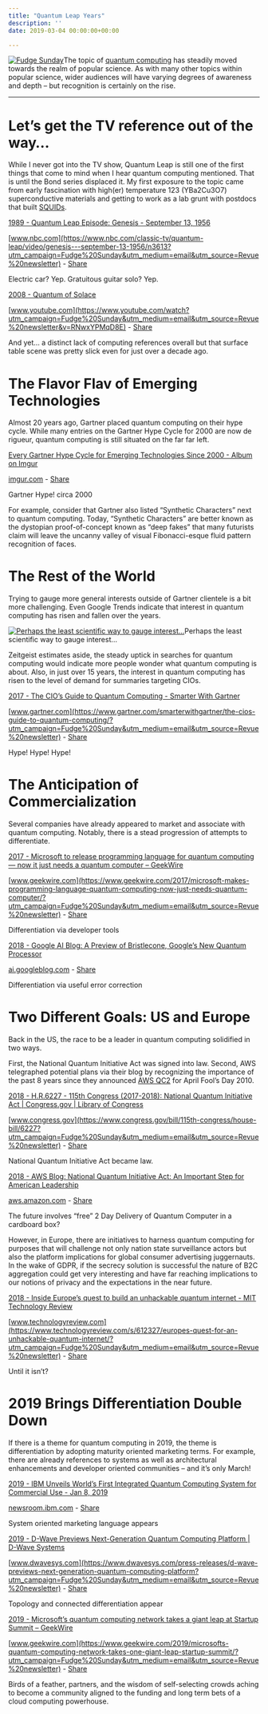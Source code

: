 ```yaml
---
title: "Quantum Leap Years"
description: ''
date: 2019-03-04 00:00:00+00:00

---
```


[![Fudge Sunday](https://buttondown-attachments.s3.us-west-2.amazonaws.com/0372814a-d233-4ea2-a396-41c6f629b56b?AWSAccessKeyId=AKIAJEXF6S6TCOKT7N3Q&Signature=HRqUTw0vJSytvceUF3xmDerxIZ8%3D&Expires=1677576946 "Fudge Sunday")](https://buttondown-attachments.s3.us-west-2.amazonaws.com/0372814a-d233-4ea2-a396-41c6f629b56b?AWSAccessKeyId=AKIAJEXF6S6TCOKT7N3Q&Signature=HRqUTw0vJSytvceUF3xmDerxIZ8%3D&Expires=1677576946)The topic of [quantum computing](https://en.wikipedia.org/wiki/Quantum_computing?utm_campaign=Fudge%20Sunday&utm_medium=email&utm_source=Revue%20newsletter) has steadily moved towards the realm of popular science. As with many other topics within popular science, wider audiences will have varying degrees of awareness and depth – but recognition is certainly on the rise.



---

Let’s get the TV reference out of the way…
==========================================

While I never got into the TV show, Quantum Leap is still one of the first things that come to mind when I hear quantum computing mentioned. That is until the Bond series displaced it. My first exposure to the topic came from early fascination with high(er) temperature 123 (YBa2Cu3O7) superconductive materials and getting to work as a lab grunt with postdocs that built [SQUIDs](http://digests.fudgesunday.com/issues/virtual-reality-80s-and-90s-nostalgia-41351?utm_campaign=Fudge%20Sunday&utm_medium=email&utm_source=Revue%20newsletter).

[1989 - Quantum Leap Episode: Genesis - September 13, 1956](https://www.nbc.com/classic-tv/quantum-leap/video/genesis---september-13-1956/n3613?utm_campaign=Fudge%20Sunday&utm_medium=email&utm_source=Revue%20newsletter)

[www.nbc.com](https://www.nbc.com/classic-tv/quantum-leap/video/genesis---september-13-1956/n3613?utm_campaign=Fudge%20Sunday&utm_medium=email&utm_source=Revue%20newsletter) - [Share](http://rev.vu/P9X3r8?utm_campaign=Issue&utm_content=share&utm_medium=email&utm_source=Fudge+Sunday)

Electric car? Yep. Gratuitous guitar solo? Yep.

[2008 - Quantum of Solace](https://www.youtube.com/watch?utm_campaign=Fudge%20Sunday&utm_medium=email&utm_source=Revue%20newsletter&v=RNwxYPMqD8E)

[www.youtube.com](https://www.youtube.com/watch?utm_campaign=Fudge%20Sunday&utm_medium=email&utm_source=Revue%20newsletter&v=RNwxYPMqD8E) - [Share](http://rev.vu/Jy9aM1?utm_campaign=Issue&utm_content=share&utm_medium=email&utm_source=Fudge+Sunday)

And yet… a distinct lack of computing references overall but that surface table scene was pretty slick even for just over a decade ago.

The Flavor Flav of Emerging Technologies
========================================

Almost 20 years ago, Gartner placed quantum computing on their hype cycle. While many entries on the Gartner Hype Cycle for 2000 are now de rigueur, quantum computing is still situated on the far far left.

[Every Gartner Hype Cycle for Emerging Technologies Since 2000 - Album on Imgur](https://imgur.com/gallery/noBKI?utm_campaign=Fudge%20Sunday&utm_medium=email&utm_source=Revue%20newsletter)

[imgur.com](https://imgur.com/gallery/noBKI?utm_campaign=Fudge%20Sunday&utm_medium=email&utm_source=Revue%20newsletter) - [Share](http://rev.vu/jWdlqB?utm_campaign=Issue&utm_content=share&utm_medium=email&utm_source=Fudge+Sunday)

Gartner Hype! circa 2000

For example, consider that Gartner also listed “Synthetic Characters” next to quantum computing. Today, “Synthetic Characters” are better known as the dystopian proof-of-concept known as “deep fakes” that many futurists claim will leave the uncanny valley of visual Fibonacci-esque fluid pattern recognition of faces.

The Rest of the World
=====================

Trying to gauge more general interests outside of Gartner clientele is a bit more challenging. Even Google Trends indicate that interest in quantum computing has risen and fallen over the years.

[![Perhaps the least scientific way to gauge interest...](https://buttondown-attachments.s3.us-west-2.amazonaws.com/40f71c60-8d25-4c8a-b938-d30c2d39badc?AWSAccessKeyId=AKIAJEXF6S6TCOKT7N3Q&Signature=4fFQHMNU1WSWjhEz6o0KHqRk4Lg%3D&Expires=1677576947 "Perhaps the least scientific way to gauge interest...")](https://buttondown-attachments.s3.us-west-2.amazonaws.com/40f71c60-8d25-4c8a-b938-d30c2d39badc?AWSAccessKeyId=AKIAJEXF6S6TCOKT7N3Q&Signature=4fFQHMNU1WSWjhEz6o0KHqRk4Lg%3D&Expires=1677576947)Perhaps the least scientific way to gauge interest…

Zeitgeist estimates aside, the steady uptick in searches for quantum computing would indicate more people wonder what quantum computing is about. Also, in just over 15 years, the interest in quantum computing has risen to the level of demand for summaries targeting CIOs.

[2017 - The CIO’s Guide to Quantum Computing - Smarter With Gartner](https://www.gartner.com/smarterwithgartner/the-cios-guide-to-quantum-computing/?utm_campaign=Fudge%20Sunday&utm_medium=email&utm_source=Revue%20newsletter)

[www.gartner.com](https://www.gartner.com/smarterwithgartner/the-cios-guide-to-quantum-computing/?utm_campaign=Fudge%20Sunday&utm_medium=email&utm_source=Revue%20newsletter) - [Share](http://rev.vu/dM7aqG?utm_campaign=Issue&utm_content=share&utm_medium=email&utm_source=Fudge+Sunday)

Hype! Hype! Hype!

The Anticipation of Commercialization
=====================================

Several companies have already appeared to market and associate with quantum computing. Notably, there is a stead progression of attempts to differentiate.

[2017 - Microsoft to release programming language for quantum computing — now it just needs a quantum computer – GeekWire](https://www.geekwire.com/2017/microsoft-makes-programming-language-quantum-computing-now-just-needs-quantum-computer/?utm_campaign=Fudge%20Sunday&utm_medium=email&utm_source=Revue%20newsletter)

[www.geekwire.com](https://www.geekwire.com/2017/microsoft-makes-programming-language-quantum-computing-now-just-needs-quantum-computer/?utm_campaign=Fudge%20Sunday&utm_medium=email&utm_source=Revue%20newsletter) - [Share](http://rev.vu/69kYN4?utm_campaign=Issue&utm_content=share&utm_medium=email&utm_source=Fudge+Sunday)

Differentiation via developer tools

[2018 - Google AI Blog: A Preview of Bristlecone, Google’s New Quantum Processor](https://ai.googleblog.com/2018/03/a-preview-of-bristlecone-googles-new.html?utm_campaign=Fudge%20Sunday&utm_medium=email&utm_source=Revue%20newsletter)

[ai.googleblog.com](https://ai.googleblog.com/2018/03/a-preview-of-bristlecone-googles-new.html?utm_campaign=Fudge%20Sunday&utm_medium=email&utm_source=Revue%20newsletter) - [Share](http://rev.vu/ae9n15?utm_campaign=Issue&utm_content=share&utm_medium=email&utm_source=Fudge+Sunday)

Differentiation via useful error correction

Two Different Goals: US and Europe
==================================

Back in the US, the race to be a leader in quantum computing solidified in two ways.

First, the National Quantum Initiative Act was signed into law. Second, AWS telegraphed potential plans via their blog by recognizing the importance of the past 8 years since they announced [AWS QC2](https://aws.amazon.com/blogs/aws/introducing-qc2-the-quantum-compute-cloud/?utm_campaign=Fudge%20Sunday&utm_medium=email&utm_source=Revue%20newsletter) for April Fool’s Day 2010.

[2018 - H.R.6227 - 115th Congress (2017-2018): National Quantum Initiative Act | Congress.gov | Library of Congress](https://www.congress.gov/bill/115th-congress/house-bill/6227?utm_campaign=Fudge%20Sunday&utm_medium=email&utm_source=Revue%20newsletter)

[www.congress.gov](https://www.congress.gov/bill/115th-congress/house-bill/6227?utm_campaign=Fudge%20Sunday&utm_medium=email&utm_source=Revue%20newsletter) - [Share](http://rev.vu/M25jK5?utm_campaign=Issue&utm_content=share&utm_medium=email&utm_source=Fudge+Sunday)

National Quantum Initiative Act became law.

[2018 - AWS Blog: National Quantum Initiative Act: An Important Step for American Leadership](https://aws.amazon.com/blogs/publicsector/national-quantum-initiative-act-an-important-step-for-american-leadership/?utm_campaign=Fudge%20Sunday&utm_medium=email&utm_source=Revue%20newsletter)

[aws.amazon.com](https://aws.amazon.com/blogs/publicsector/national-quantum-initiative-act-an-important-step-for-american-leadership/?utm_campaign=Fudge%20Sunday&utm_medium=email&utm_source=Revue%20newsletter) - [Share](http://rev.vu/najllZ?utm_campaign=Issue&utm_content=share&utm_medium=email&utm_source=Fudge+Sunday)

The future involves “free” 2 Day Delivery of Quantum Computer in a cardboard box?

However, in Europe, there are initiatives to harness quantum computing for purposes that will challenge not only nation state surveillance actors but also the platform implications for global consumer advertising juggernauts. In the wake of GDPR, if the secrecy solution is successful the nature of B2C aggregation could get very interesting and have far reaching implications to our notions of privacy and the expectations in the near future.

[2018 - Inside Europe’s quest to build an unhackable quantum internet - MIT Technology Review](https://www.technologyreview.com/s/612327/europes-quest-for-an-unhackable-quantum-internet/?utm_campaign=Fudge%20Sunday&utm_medium=email&utm_source=Revue%20newsletter)

[www.technologyreview.com](https://www.technologyreview.com/s/612327/europes-quest-for-an-unhackable-quantum-internet/?utm_campaign=Fudge%20Sunday&utm_medium=email&utm_source=Revue%20newsletter) - [Share](http://rev.vu/4KZdAy?utm_campaign=Issue&utm_content=share&utm_medium=email&utm_source=Fudge+Sunday)

Until it isn’t?

2019 Brings Differentiation Double Down
=======================================

If there is a theme for quantum computing in 2019, the theme is differentiation by adopting maturity oriented marketing terms. For example, there are already references to systems as well as architectural enhancements and developer oriented communities – and it’s only March!

[2019 - IBM Unveils World’s First Integrated Quantum Computing System for Commercial Use - Jan 8, 2019](https://newsroom.ibm.com/2019-01-08-IBM-Unveils-Worlds-First-Integrated-Quantum-Computing-System-for-Commercial-Use?utm_campaign=Fudge%20Sunday&utm_medium=email&utm_source=Revue%20newsletter)

[newsroom.ibm.com](https://newsroom.ibm.com/2019-01-08-IBM-Unveils-Worlds-First-Integrated-Quantum-Computing-System-for-Commercial-Use?utm_campaign=Fudge%20Sunday&utm_medium=email&utm_source=Revue%20newsletter) - [Share](http://rev.vu/GlGyem?utm_campaign=Issue&utm_content=share&utm_medium=email&utm_source=Fudge+Sunday)

System oriented marketing language appears

[2019 - D-Wave Previews Next-Generation Quantum Computing Platform | D-Wave Systems](https://www.dwavesys.com/press-releases/d-wave-previews-next-generation-quantum-computing-platform?utm_campaign=Fudge%20Sunday&utm_medium=email&utm_source=Revue%20newsletter)

[www.dwavesys.com](https://www.dwavesys.com/press-releases/d-wave-previews-next-generation-quantum-computing-platform?utm_campaign=Fudge%20Sunday&utm_medium=email&utm_source=Revue%20newsletter) - [Share](http://rev.vu/P9XZnW?utm_campaign=Issue&utm_content=share&utm_medium=email&utm_source=Fudge+Sunday)

Topology and connected differentiation appear

[2019 - Microsoft’s quantum computing network takes a giant leap at Startup Summit – GeekWire](https://www.geekwire.com/2019/microsofts-quantum-computing-network-takes-one-giant-leap-startup-summit/?utm_campaign=Fudge%20Sunday&utm_medium=email&utm_source=Revue%20newsletter)

[www.geekwire.com](https://www.geekwire.com/2019/microsofts-quantum-computing-network-takes-one-giant-leap-startup-summit/?utm_campaign=Fudge%20Sunday&utm_medium=email&utm_source=Revue%20newsletter) - [Share](http://rev.vu/69k3X2?utm_campaign=Issue&utm_content=share&utm_medium=email&utm_source=Fudge+Sunday)

Birds of a feather, partners, and the wisdom of self-selecting crowds aching to become a community aligned to the funding and long term bets of a cloud computing powerhouse.

